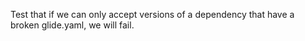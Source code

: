 Test that if we can only accept versions of a dependency that have a broken glide.yaml, we will fail.